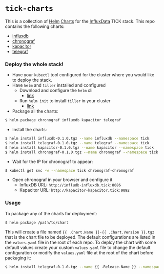 # `tick-charts`

This is a collection of [Helm](https://github.com/kubernetes/helm) [Charts](https://github.com/kubernetes/charts) for the [InfluxData](https://influxdata.com/time-series-platform) TICK stack. This repo contains the following charts:

- [influxdb](/influxdb/README.md)
- [chronograf](/chronograf/README.md)
- [kapacitor](/kapacitor/README.md)
- [telegraf](/telegraf/README.md)

### Deploy the whole stack!

- Have your `kubectl` tool configured for the cluster where you would like to deploy the stack.
- Have `helm` and `tiller` installed and configured
  - Download and configure the `helm` cli
    * [link](https://github.com/kubernetes/helm/blob/master/docs/install.md)
  - Run `helm init` to install `tiller` in your cluster
    * [link](https://github.com/kubernetes/helm/blob/master/docs/install.md#installing-tiller)
- Package all the charts:
```bash
$ helm package chronograf influxdb kapacitor telegraf
```
- Install the charts:
```bash
$ helm install influxdb-0.1.0.tgz --name influxdb --namespace tick
$ helm install telegraf-0.1.0.tgz --name telegraf --namespace tick
$ helm install kapacitor-0.1.0.tgz --name kapacitor --namespace tick
$ helm install chronograf-0.1.0.tgz --name chronograf --namespace tick
```
- Wait for the IP for chronograf to appear:
```bash
$ kubectl get svc -w --namespace tick chronograf-chronograf
```
- Open chronograf in your browser and configure it
  - InfluxDB URL: `http://infludb-influxdb.tick:8086`
  - Kapacitor URL: `http://kapacitor-kapacitor.tick:9092`

### Usage

To package any of the charts for deployment:

```bash
$ helm package /path/to/chart
```

This will create a file named `{{ .Chart.Name }}-{{ .Chart.Version }}.tgz` that is the chart file to be deployed. The default configurations are listed in the `values.yaml` file in the root of each repo. To deploy the chart with some default values create your custom `values.yaml` file to change the default configuration or modify the `values.yaml` file at the root of the chart before packaging it:

```bash
$ helm install telegraf-0.1.0.tgz --name {{ .Release.Name }} --namespace {{ .Release.Namespace }} --values /path/to/my_values.yaml
```